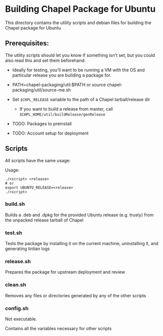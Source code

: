 # Building Chapel Package for Ubuntu

This directory contains the utility scripts and debian files for
building the Chapel package for Ubuntu

## Prerequisites:
The utility scripts should let you know if something isn't set, but you could
also read this and set them beforehand:

* Ideally for testing, you'll want to be running a VM with the OS and
    particular release you are building a package for.
* PATH=chapel-packaging/util:$PATH or source chapel-packaging/util/source-me.sh
* Set `$CHPL_RELEASE` variable to the path of a Chapel tarball/release dir
    * If you want to build a release from master, call `$CHPL_HOME/util/buildRelease/genRelease`

* TODO: Packages to preinstall
* TODO: Account setup for deployment 

## Scripts

All scripts have the same usage:

Usage:

    ./<script> <release>
    # or
    export UBUNTU_RELEASE=<release>
    ./<script>


### build.sh

Builds a .deb and .dpkg for the provided Ubuntu release (e.g. trusty) from the
unpacked release tarball of Chapel

### test.sh

Tests the package by installing it on the current machine, uninstalling it,
and generating lintian logs

### release.sh

Prepares the package for upstream deployment and review

### clean.sh

Removes any files or directories generated by any of the other scripts

### config.sh

Not executable.

Contains all the variables necessary for other scripts
